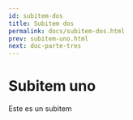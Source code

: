 ```yaml
---
id: subitem-dos
title: Subitem dos
permalink: docs/subitem-dos.html
prev: subitem-uno.html
next: doc-parte-tres
---
```

# Subitem uno
Este es un subitem
